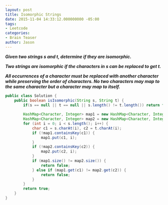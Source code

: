 ```yaml
---
layout: post
title: Isomorphic Strings
date: 2015-11-04 14:33:12.000000000 -05:00
tags:
- Leetcode
categories:
- Brain Teaser
author: Jason
---
```

<p><strong><em>Given two strings s and t, determine if they are isomorphic.</p>

Two strings are isomorphic if the characters in s can be replaced to get t.</p>
All occurrences of a character must be replaced with another character while preserving the order of characters. No two characters may map to the same character but a character may map to itself.</em></strong></p>
``` java
public class Solution {
    public boolean isIsomorphic(String s, String t) {
        if(s == null || t == null || s.length() != t.length()) return false;
        
        HashMap<Character, Integer> map1 = new HashMap<Character, Integer>();
        HashMap<Character, Integer> map2 = new HashMap<Character, Integer>();
        for (int i = 0; i < s.length(); i++) {
            char c1 = s.charAt(i), c2 = t.charAt(i);
            if (!map1.containsKey(c1)) {
                map1.put(c1, i);
            }
            if (!map2.containsKey(c2)) {
                map2.put(c2, i);
            }
            if (map1.size() != map2.size()) {
                return false;
            } else if (map1.get(c1) != map2.get(c2)) {
                return false;
            }
        }
        return true;
    }
}
```
